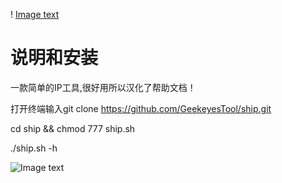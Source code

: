 ! [Image text](https://github.com/GeekeyesTool/ship/blob/master/imgs/logo-with-text.png)

# 说明和安装

一款简单的IP工具,很好用所以汉化了帮助文档！

打开终端输入git clone https://github.com/GeekeyesTool/ship.git

cd ship && chmod 777 ship.sh

./ship.sh -h


![Image text](https://github.com/GeekeyesTool/ship/blob/master/imgs/snipaste_20171223_132523.png)






